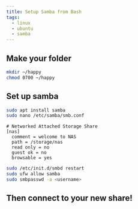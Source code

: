 ```yaml
---
title: Setup Samba from Bash
tags: 
  - linux
  - ubuntu
  - samba
---
```


## Make your folder

```bash
mkdir ~/happy
chmod 0700 ~/happy
```

## Set up samba

```bash
sudo apt install samba
sudo nano /etc/samba/smb.conf
```

```
# Networked Attached Storage Share
[nas]
  comment = welcome to NAS
  path = /storage/nas
  read only = no
  guest ok = no
  browsable = yes
```

```bash
sudo /etc/init.d/smbd restart
sudo ufw allow samba
sudo smbpasswd -a <username>
```

## Then connect to your new share!
